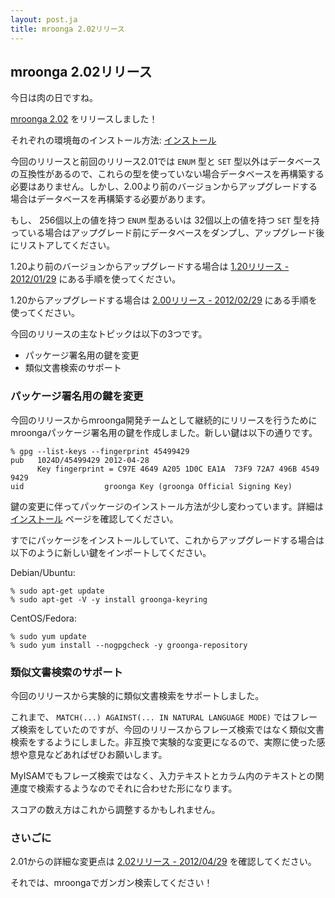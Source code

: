 ```yaml
---
layout: post.ja
title: mroonga 2.02リリース
---
```

## mroonga 2.02リリース

今日は肉の日ですね。

[mroonga 2.02](/ja/docs/news.html#release-2-02) をリリースしました！

それぞれの環境毎のインストール方法:
[インストール](/ja/docs/install.html)

今回のリリースと前回のリリース2.01では `ENUM` 型と `SET`
型以外はデータベースの互換性があるので、これらの型を使っていない場合データベースを再構築する必要はありません。しかし、2.00より前のバージョンからアップグレードする場合はデータベースを再構築する必要があります。

もし、 256個以上の値を持つ `ENUM` 型あるいは 32個以上の値を持つ `SET`
型を持っている場合はアップグレード前にデータベースをダンプし、アップグレード後にリストアしてください。

1.20より前のバージョンからアップグレードする場合は [1.20リリース -
2012/01/29](/ja/docs/news.html#release-1-20)
にある手順を使ってください。

1.20からアップグレードする場合は [2.00リリース -
2012/02/29](/ja/docs/news.html#release-2-00)
にある手順を使ってください。

今回のリリースの主なトピックは以下の3つです。

-   パッケージ署名用の鍵を変更
-   類似文書検索のサポート

### パッケージ署名用の鍵を変更

今回のリリースからmroonga開発チームとして継続的にリリースを行うためにmroongaパッケージ署名用の鍵を作成しました。新しい鍵は以下の通りです。

    % gpg --list-keys --fingerprint 45499429
    pub   1024D/45499429 2012-04-28
          Key fingerprint = C97E 4649 A205 1D0C EA1A  73F9 72A7 496B 4549 9429
    uid                  groonga Key (groonga Official Signing Key) 

鍵の変更に伴ってパッケージのインストール方法が少し変わっています。詳細は
[インストール](/ja/docs/install.html) ページを確認してください。

すでにパッケージをインストールしていて、これからアップグレードする場合は以下のように新しい鍵をインポートしてください。

Debian/Ubuntu:

    % sudo apt-get update
    % sudo apt-get -V -y install groonga-keyring

CentOS/Fedora:

    % sudo yum update
    % sudo yum install --nogpgcheck -y groonga-repository

### 類似文書検索のサポート

今回のリリースから実験的に類似文書検索をサポートしました。

これまで、 `MATCH(...) AGAINST(... IN NATURAL LANGUAGE MODE)`
ではフレーズ検索をしていたのですが、今回のリリースからフレーズ検索ではなく類似文書検索をするようにしました。非互換で実験的な変更になるので、実際に使った感想や意見などあればぜひお願いします。

MyISAMでもフレーズ検索ではなく、入力テキストとカラム内のテキストとの関連度で検索するようなのでそれに合わせた形になります。

スコアの数え方はこれから調整するかもしれません。

### さいごに

2.01からの詳細な変更点は [2.02リリース -
2012/04/29](/ja/docs/news.html#release-2-02) を確認してください。

それでは、mroongaでガンガン検索してください！
